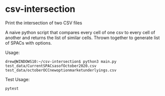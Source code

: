 # csv-intersection
Print the intersection of two CSV files

A naive python script that compares every cell of one csv to every cell of another and returns the list of similar cells. Thrown together to generate list of SPACs with options.

Usage: 
```
drew@WINDOWS10:~/csv-intersection$ python3 main.py test_data/CurrentSPACsasofOctober2020.csv  test_data/octoberOCCnewoptionmarketunderlyings.csv
```

Test Usage:
```
pytest
```

